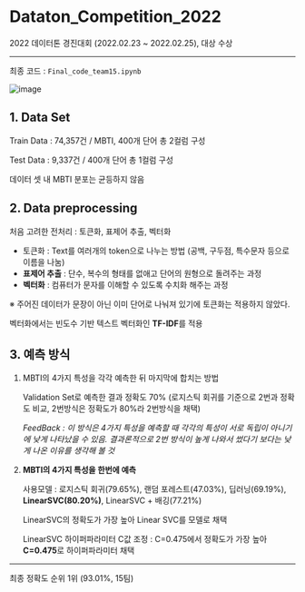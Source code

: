 # Dataton_Competition_2022

2022 데이터톤 경진대회 (2022.02.23 ~ 2022.02.25), 대상 수상

---
최종 코드 : `Final_code_team15.ipynb`

![image](https://user-images.githubusercontent.com/73769046/156029098-0300bdc0-7508-46af-9b30-fe9548e83e6a.png)

## 1. Data Set

Train Data : 74,357건 / MBTI, 400개 단어 총 2컬럼 구성

Test Data : 9,337건 / 400개 단어 총 1컬럼 구성

데이터 셋 내 MBTI 분포는 균등하지 않음

## 2. Data preprocessing

처음 고려한 전처리 : 토큰화, 표제어 추출, 벡터화

- 토큰화 : Text를 여러개의 token으로 나누는 방법 (공백, 구두점, 특수문자 등으로 이름을 나눔)
- **표제어 추출** : 단수, 복수의 형태를 없애고 단어의 원형으로 돌려주는 과정
- **벡터화** : 컴퓨터가 문자를 이해할 수 있도록 수치화 해주는 과정

※ 주어진 데이터가 문장이 아닌 이미 단어로 나눠져 있기에 토큰화는 적용하지 않았다.

벡터화에서는 빈도수 기반 텍스트 벡터화인 **TF-IDF**를 적용

## 3. 예측 방식

1. MBTI의 4가지 특성을 각각 예측한 뒤 마지막에 합치는 방법

    Validation Set로 예측한 결과 정확도 70% (로지스틱 회귀를 기준으로 2번과 정확도 비교, 2번방식은 정확도가 80%라 2번방식을 채택)

      *FeedBack : 이 방식은 4가지 특성을 예측할 때 각각의 특성이 서로 독립이 아니기에 낮게 나타났을 수 있음. 결과론적으로 2번 방식이 높게 나와서 썼다기 보다는 낮게 나온 이유를 생각해 볼 것*


2. **MBTI의 4가지 특성을 한번에 예측**

    사용모델 : 로지스틱 회귀(79.65%), 랜덤 포레스트(47.03%), 딥러닝(69.19%), **LinearSVC(80.20%)**, LinearSVC + 배깅(77.21%)
    
    LinearSVC의 정확도가 가장 높아 Linear SVC를 모델로 채택

    LinearSVC 하이퍼파라미터 C값 조정 : C=0.475에서 정확도가 가장 높아 **C=0.475**로 하이퍼파라미터 채택
    
---

최종 정확도 순위 1위 (93.01%, 15팀)
